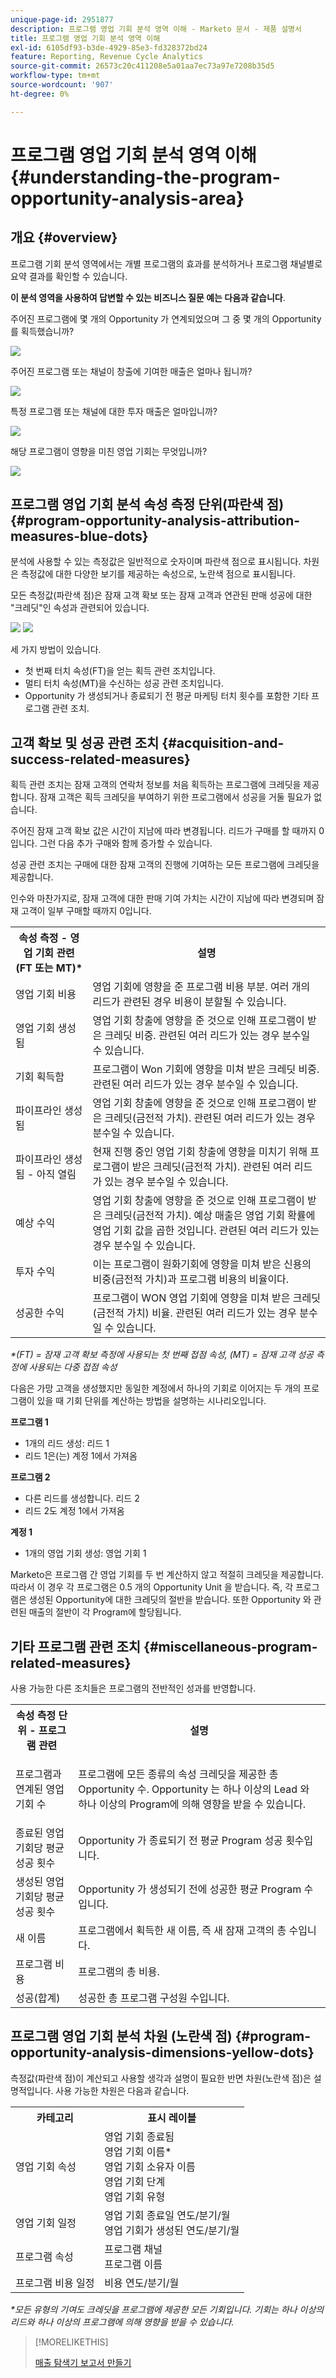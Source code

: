 ```yaml
---
unique-page-id: 2951877
description: 프로그램 영업 기회 분석 영역 이해 - Marketo 문서 - 제품 설명서
title: 프로그램 영업 기회 분석 영역 이해
exl-id: 6105df93-b3de-4929-85e3-fd328372bd24
feature: Reporting, Revenue Cycle Analytics
source-git-commit: 26573c20c411208e5a01aa7ec73a97e7208b35d5
workflow-type: tm+mt
source-wordcount: '907'
ht-degree: 0%

---
```


# 프로그램 영업 기회 분석 영역 이해 {#understanding-the-program-opportunity-analysis-area}

## 개요 {#overview}

프로그램 기회 분석 영역에서는 개별 프로그램의 효과를 분석하거나 프로그램 채널별로 요약 결과를 확인할 수 있습니다.

**이 분석 영역을 사용하여 답변할 수 있는 비즈니스 질문 예는 다음과 같습니다**.

주어진 프로그램에 몇 개의 Opportunity 가 연계되었으며 그 중 몇 개의 Opportunity 를 획득했습니까?

![](assets/one-1.png)

주어진 프로그램 또는 채널이 창출에 기여한 매출은 얼마나 됩니까?

![](assets/two-1.png)

특정 프로그램 또는 채널에 대한 투자 매출은 얼마입니까?

![](assets/three-1.png)

해당 프로그램이 영향을 미친 영업 기회는 무엇입니까?

![](assets/four-1.png)

## 프로그램 영업 기회 분석 속성 측정 단위(파란색 점) {#program-opportunity-analysis-attribution-measures-blue-dots}

분석에 사용할 수 있는 측정값은 일반적으로 숫자이며 파란색 점으로 표시됩니다. 차원은 측정값에 대한 다양한 보기를 제공하는 속성으로, 노란색 점으로 표시됩니다.

모든 측정값(파란색 점)은 잠재 고객 확보 또는 잠재 고객과 연관된 판매 성공에 대한 &quot;크레딧&quot;인 속성과 관련되어 있습니다.

![](assets/six.five.png) ![](assets/seven-1.png)

세 가지 방법이 있습니다.

* 첫 번째 터치 속성(FT)을 얻는 획득 관련 조치입니다.
* 멀티 터치 속성(MT)을 수신하는 성공 관련 조치입니다.
* Opportunity 가 생성되거나 종료되기 전 평균 마케팅 터치 횟수를 포함한 기타 프로그램 관련 조치.

## 고객 확보 및 성공 관련 조치 {#acquisition-and-success-related-measures}

획득 관련 조치는 잠재 고객의 연락처 정보를 처음 획득하는 프로그램에 크레딧을 제공합니다. 잠재 고객은 획득 크레딧을 부여하기 위한 프로그램에서 성공을 거둘 필요가 없습니다.

주어진 잠재 고객 확보 값은 시간이 지남에 따라 변경됩니다. 리드가 구매를 할 때까지 0입니다. 그런 다음 추가 구매와 함께 증가할 수 있습니다.

성공 관련 조치는 구매에 대한 잠재 고객의 진행에 기여하는 모든 프로그램에 크레딧을 제공합니다.

인수와 마찬가지로, 잠재 고객에 대한 판매 기여 가치는 시간이 지남에 따라 변경되며 잠재 고객이 일부 구매할 때까지 0입니다.

<table>
 <tbody>
  <tr>
   <th>속성 측정 - 영업 기회 관련(FT 또는 MT)*</th>
   <th>설명</th>
  </tr>
  <tr>
   <td>영업 기회 비용</td>
   <td>영업 기회에 영향을 준 프로그램 비용 부분. 여러 개의 리드가 관련된 경우 비용이 분할될 수 있습니다.</td>
  </tr>
  <tr>
   <td>영업 기회 생성됨</td>
   <td>영업 기회 창출에 영향을 준 것으로 인해 프로그램이 받은 크레딧 비중. 관련된 여러 리드가 있는 경우 분수일 수 있습니다.</td>
  </tr>
  <tr>
   <td>기회 획득함</td>
   <td>프로그램이 Won 기회에 영향을 미쳐 받은 크레딧 비중. 관련된 여러 리드가 있는 경우 분수일 수 있습니다.</td>
  </tr>
  <tr>
   <td>파이프라인 생성됨</td>
   <td>영업 기회 창출에 영향을 준 것으로 인해 프로그램이 받은 크레딧(금전적 가치). 관련된 여러 리드가 있는 경우 분수일 수 있습니다.</td>
  </tr>
  <tr>
   <td>파이프라인 생성됨 - 아직 열림</td>
   <td>현재 진행 중인 영업 기회 창출에 영향을 미치기 위해 프로그램이 받은 크레딧(금전적 가치). 관련된 여러 리드가 있는 경우 분수일 수 있습니다.</td>
  </tr>
  <tr>
   <td>예상 수익</td>
   <td>영업 기회 창출에 영향을 준 것으로 인해 프로그램이 받은 크레딧(금전적 가치). 예상 매출은 영업 기회 확률에 영업 기회 값을 곱한 것입니다. 관련된 여러 리드가 있는 경우 분수일 수 있습니다.</td>
  </tr>
  <tr>
   <td>투자 수익</td>
   <td>이는 프로그램이 원화기회에 영향을 미쳐 받은 신용의 비중(금전적 가치)과 프로그램 비용의 비율이다.</td>
  </tr>
  <tr>
   <td>성공한 수익</td>
   <td>프로그램이 WON 영업 기회에 영향을 미쳐 받은 크레딧(금전적 가치) 비율. 관련된 여러 리드가 있는 경우 분수일 수 있습니다.</td>
  </tr>
 </tbody>
</table>

_&#42;(FT) = 잠재 고객 확보 측정에 사용되는 첫 번째 접점 속성, (MT) = 잠재 고객 성공 측정에 사용되는 다중 접점 속성_

다음은 가망 고객을 생성했지만 동일한 계정에서 하나의 기회로 이어지는 두 개의 프로그램이 있을 때 기회 단위를 계산하는 방법을 설명하는 시나리오입니다.

**프로그램 1**

* 1개의 리드 생성: 리드 1
* 리드 1은(는) 계정 1에서 가져옴

**프로그램 2**

* 다른 리드를 생성합니다. 리드 2
* 리드 2도 계정 1에서 가져옴

**계정 1**

* 1개의 영업 기회 생성: 영업 기회 1

Marketo은 프로그램 간 영업 기회를 두 번 계산하지 않고 적절히 크레딧을 제공합니다. 따라서 이 경우 각 프로그램은 0.5 개의 Opportunity Unit 을 받습니다. 즉, 각 프로그램은 생성된 Opportunity에 대한 크레딧의 절반을 받습니다. 또한 Opportunity 와 관련된 매출의 절반이 각 Program에 할당됩니다.

## 기타 프로그램 관련 조치 {#miscellaneous-program-related-measures}

사용 가능한 다른 조치들은 프로그램의 전반적인 성과를 반영합니다.

<table>
 <tbody>
  <tr>
   <th>속성 측정 단위 - 프로그램 관련</th>
   <th>설명</th>
  </tr>
  <tr>
   <td>프로그램과 연계된 영업 기회 수</td>
   <td><p>프로그램에 모든 종류의 속성 크레딧을 제공한 총 Opportunity 수. Opportunity 는 하나 이상의 Lead 와 하나 이상의 Program에 의해 영향을 받을 수 있습니다.</p></td>
  </tr>
  <tr>
   <td>종료된 영업 기회당 평균 성공 횟수</td>
   <td>Opportunity 가 종료되기 전 평균 Program 성공 횟수입니다. <br></td>
  </tr>
  <tr>
   <td>생성된 영업 기회당 평균 성공 횟수</td>
   <td>Opportunity 가 생성되기 전에 성공한 평균 Program 수 입니다.</td>
  </tr>
  <tr>
   <td>새 이름</td>
   <td>프로그램에서 획득한 새 이름, 즉 새 잠재 고객의 총 수입니다.</td>
  </tr>
  <tr>
   <td>프로그램 비용</td>
   <td>프로그램의 총 비용.</td>
  </tr>
  <tr>
   <td>성공(합계)</td>
   <td>성공한 총 프로그램 구성원 수입니다.</td>
  </tr>
 </tbody>
</table>

## 프로그램 영업 기회 분석 차원 (노란색 점) {#program-opportunity-analysis-dimensions-yellow-dots}

측정값(파란색 점)이 계산되고 사용할 생각과 설명이 필요한 반면 차원(노란색 점)은 설명적입니다. 사용 가능한 차원은 다음과 같습니다.

<table>
 <tbody>
  <tr>
   <th>카테고리</th>
   <th>표시 레이블</th>
  </tr>
  <tr>
   <td>영업 기회 속성</td>
   <td>영업 기회 종료됨<br>영업 기회 이름*<br>영업 기회 소유자 이름<br>영업 기회 단계<br>영업 기회 유형</td>
  </tr>
  <tr>
   <td>영업 기회 일정</td>
   <td>영업 기회 종료일 연도/분기/월<br>영업 기회가 생성된 연도/분기/월</td>
  </tr>
  <tr>
   <td>프로그램 속성</td>
   <td>프로그램 채널<br>프로그램 이름</td>
  </tr>
  <tr>
   <td>프로그램 비용 일정</td>
   <td>비용 연도/분기/월</td>
  </tr>
 </tbody>
</table>

*&#42;모든 유형의 기여도 크레딧을 프로그램에 제공한 모든 기회입니다. 기회는 하나 이상의 리드와 하나 이상의 프로그램에 의해 영향을 받을 수 있습니다.*

>[!MORELIKETHIS]
>
>[매출 탐색기 보고서 만들기](/help/marketo/product-docs/reporting/revenue-cycle-analytics/revenue-explorer/create-a-revenue-explorer-report.md)
